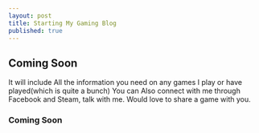 ```yaml
---
layout: post
title: Starting My Gaming Blog
published: true
---
```



## Coming Soon
It will include All the information you need on any games I play or have played(which is quite a bunch)
You can Also connect with me through Facebook and Steam, talk with me. Would love to share a game with you.
### Coming Soon

